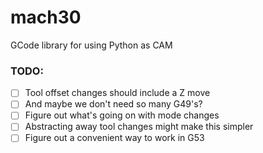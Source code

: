 # mach30
GCode library for using Python as CAM

### TODO:
- [ ] Tool offset changes should include a Z move
- [ ] And maybe we don't need so many G49's?
- [ ] Figure out what's going on with mode changes
- [ ] Abstracting away tool changes might make this simpler
- [ ] Figure out a convenient way to work in G53
